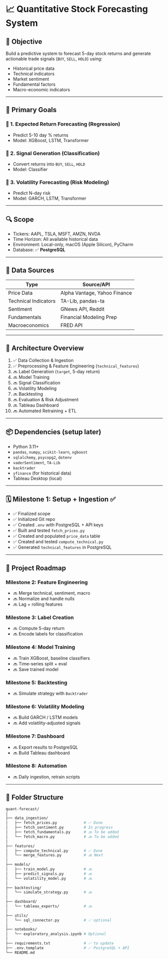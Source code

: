 # 📈 Quantitative Stock Forecasting System

## 🧠 Objective

Build a predictive system to forecast 5-day stock returns and generate actionable trade signals (`BUY`, `SELL`, `HOLD`) using:

- Historical price data
- Technical indicators
- Market sentiment
- Fundamental factors
- Macro-economic indicators

---

## 🌟 Primary Goals

### 🎯 1. Expected Return Forecasting (Regression)
- Predict 5-10 day % returns
- Model: XGBoost, LSTM, Transformer

### 🎯 2. Signal Generation (Classification)
- Convert returns into `BUY`, `SELL`, `HOLD`
- Model: Classifier

### 🎯 3. Volatility Forecasting (Risk Modeling)
- Predict N-day risk
- Model: GARCH, LSTM, Transformer

---

## 🔍 Scope

- Tickers: AAPL, TSLA, MSFT, AMZN, NVDA
- Time Horizon: All available historical data
- Environment: Local-only, macOS (Apple Silicon), PyCharm
- Database: ✅ **PostgreSQL**

---

## 🤩 Data Sources

| Type                | Source/API                      |
|---------------------|----------------------------------|
| Price Data          | Alpha Vantage, Yahoo Finance     |
| Technical Indicators| TA-Lib, pandas-ta                |
| Sentiment           | GNews API, Reddit                |
| Fundamentals        | Financial Modeling Prep          |
| Macroeconomics      | FRED API                         |

---

## 🧠 Architecture Overview

1. ✅ Data Collection & Ingestion  
2. ✅ Preprocessing & Feature Engineering (`technical_features`)  
3. 🔜 Label Generation (`target`, 5-day return)  
4. 🔜 Model Training  
5. 🔜 Signal Classification  
6. 🔜 Volatility Modeling  
7. 🔜 Backtesting  
8. 🔜 Evaluation & Risk Adjustment  
9. 🔜 Tableau Dashboard  
10. 🔜 Automated Retraining + ETL

---

## 📦 Dependencies (setup later)

- Python 3.11+
- `pandas`, `numpy`, `scikit-learn`, `xgboost`
- `sqlalchemy`, `psycopg2`, `dotenv`
- `vaderSentiment`, `TA-Lib`
- `backtrader`
- `yfinance` (for historical data)
- Tableau Desktop (local)

---

## 🗓️ Milestone 1: Setup + Ingestion ✅

- ✅ Finalized scope
- ✅ Initialized Git repo
- ✅ Created `.env` with PostgreSQL + API keys
- ✅ Built and tested `fetch_prices.py`
- ✅ Created and populated `price_data` table
- ✅ Created and tested `compute_technical.py`
- ✅ Generated `technical_features` in PostgreSQL

---

## 🧭 Project Roadmap

### Milestone 2: Feature Engineering
- 🔜 Merge technical, sentiment, macro
- 🔜 Normalize and handle nulls
- 🔜 Lag + rolling features

### Milestone 3: Label Creation
- 🔜 Compute 5-day return
- 🔜 Encode labels for classification

### Milestone 4: Model Training
- 🔜 Train XGBoost, baseline classifiers
- 🔜 Time-series split + eval
- 🔜 Save trained model

### Milestone 5: Backtesting
- 🔜 Simulate strategy with `Backtrader`

### Milestone 6: Volatility Modeling
- 🔜 Build GARCH / LSTM models
- 🔜 Add volatility-adjusted signals

### Milestone 7: Dashboard
- 🔜 Export results to PostgreSQL
- 🔜 Build Tableau dashboard

### Milestone 8: Automation
- 🔜 Daily ingestion, retrain scripts

---

## 📂 Folder Structure

```bash
quant-forecast/
│
├── data_ingestion/
│   ├── fetch_prices.py            # ✅ Done
│   ├── fetch_sentiment.py         # In progress
│   ├── fetch_fundamentals.py      # 🔜 To be added
│   └── fetch_macro.py             # 🔜 To be added
│
├── features/
│   ├── compute_technical.py       # ✅ Done
│   └── merge_features.py          # 🔜 Next
│
├── models/
│   ├── train_model.py             # 🔜
│   ├── predict_signals.py         # 🔜
│   └── volatility_model.py        # 🔜
│
├── backtesting/
│   └── simulate_strategy.py       # 🔜
│
├── dashboard/
│   └── tableau_exports/           # 🔜
│
├── utils/
│   └── sql_connector.py           # ✅ optional
│
├── notebooks/
│   └── exploratory_analysis.ipynb # Optional
│
├── requirements.txt               # ✅ to update
├── .env.template                  # ✅ PostgreSQL + API
└── README.md
